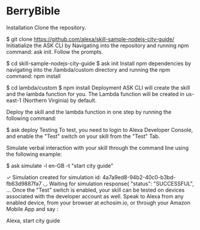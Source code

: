 # BerryBible

Installation
Clone the repository.

$ git clone https://github.com/alexa/skill-sample-nodejs-city-guide/
Initiatialize the ASK CLI by Navigating into the repository and running npm command: ask init. Follow the prompts.

$ cd skill-sample-nodejs-city-guide
$ ask init
Install npm dependencies by navigating into the /lambda/custom directory and running the npm command: npm install

$ cd lambda/custom
$ npm install
Deployment
ASK CLI will create the skill and the lambda function for you. The Lambda function will be created in us-east-1 (Northern Virginia) by default.

Deploy the skill and the lambda function in one step by running the following command:

$ ask deploy
Testing
To test, you need to login to Alexa Developer Console, and enable the "Test" switch on your skill from the "Test" Tab.

Simulate verbal interaction with your skill through the command line using the following example:

 $ ask simulate -l en-GB -t "start city guide"

 ✓ Simulation created for simulation id: 4a7a9ed8-94b2-40c0-b3bd-fb63d9887fa7
◡ Waiting for simulation response{
  "status": "SUCCESSFUL",
  ...
Once the "Test" switch is enabled, your skill can be tested on devices associated with the developer account as well. Speak to Alexa from any enabled device, from your browser at echosim.io, or through your Amazon Mobile App and say :

Alexa, start city guide
